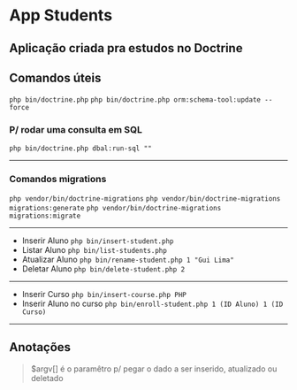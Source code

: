 # App Students

## Aplicação criada pra estudos no Doctrine

## Comandos úteis

`php bin/doctrine.php`
`php bin/doctrine.php orm:schema-tool:update --force`

### P/ rodar uma consulta em SQL
`php bin/doctrine.php dbal:run-sql ""`

---

### Comandos migrations
`php vendor/bin/doctrine-migrations`
`php vendor/bin/doctrine-migrations migrations:generate`
`php vendor/bin/doctrine-migrations migrations:migrate`

---

- Inserir Aluno `php bin/insert-student.php`
- Listar Aluno `php bin/list-students.php`
- Atualizar Aluno `php bin/rename-student.php 1 "Gui Lima"`
- Deletar Aluno `php bin/delete-student.php 2`

---

- Inserir Curso `php bin/insert-course.php PHP`
- Inserir Aluno no curso `php bin/enroll-student.php 1 (ID Aluno) 1 (ID Curso)`

--- 

## Anotações 
> $argv[] é o paramêtro p/ pegar o dado a ser inserido, atualizado ou deletado 

